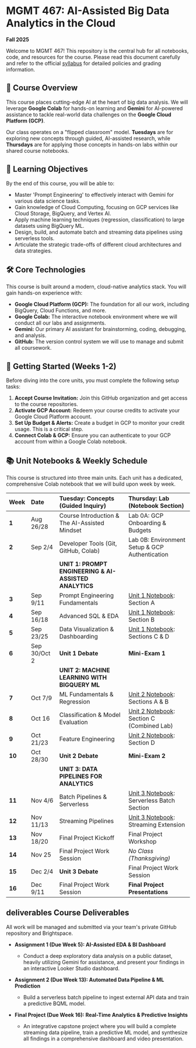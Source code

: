 # MGMT 467: AI-Assisted Big Data Analytics in the Cloud

**Fall 2025**

Welcome to MGMT 467\! This repository is the central hub for all notebooks, code, and resources for the course. Please read this document carefully and refer to the official [syllabus](https://www.google.com/search?q=link_to_your_syllabus.pdf) for detailed policies and grading information.

## 🚀 Course Overview

This course places cutting-edge AI at the heart of big data analysis. We will leverage **Google Colab** for hands-on learning and **Gemini** for AI-powered assistance to tackle real-world data challenges on the **Google Cloud Platform (GCP)**.

Our class operates on a "flipped classroom" model. **Tuesdays** are for exploring new concepts through guided, AI-assisted research, while **Thursdays** are for applying those concepts in hands-on labs within our shared course notebooks.

## 🎯 Learning Objectives

By the end of this course, you will be able to:

  - Master 'Prompt Engineering' to effectively interact with Gemini for various data science tasks.
  - Gain knowledge of Cloud Computing, focusing on GCP services like Cloud Storage, BigQuery, and Vertex AI.
  - Apply machine learning techniques (regression, classification) to large datasets using BigQuery ML.
  - Design, build, and automate batch and streaming data pipelines using serverless tools.
  - Articulate the strategic trade-offs of different cloud architectures and data strategies.

## 🛠️ Core Technologies

This course is built around a modern, cloud-native analytics stack. You will gain hands-on experience with:

  - **Google Cloud Platform (GCP):** The foundation for all our work, including BigQuery, Cloud Functions, and more.
  - **Google Colab:** The interactive notebook environment where we will conduct all our labs and assignments.
  - **Gemini:** Our primary AI assistant for brainstorming, coding, debugging, and analysis.
  - **GitHub:** The version control system we will use to manage and submit all coursework.

## 🏁 Getting Started (Weeks 1-2)

Before diving into the core units, you must complete the following setup tasks:

1.  **Accept Course Invitation:** Join this GitHub organization and get access to the course repositories.
2.  **Activate GCP Account:** Redeem your course credits to activate your Google Cloud Platform account.
3.  **Set Up Budget & Alerts:** Create a budget in GCP to monitor your credit usage. This is a critical step.
4.  **Connect Colab & GCP:** Ensure you can authenticate to your GCP account from within a Google Colab notebook.

## 📚 Unit Notebooks & Weekly Schedule

This course is structured into three main units. Each unit has a dedicated, comprehensive Colab notebook that we will build upon week by week.

| Week | Date      | Tuesday: Concepts (Guided Inquiry)                 | Thursday: Lab (Notebook Section)                                 |
| :--- | :-------- | :------------------------------------------------- | :--------------------------------------------------------------- |
| **1** | Aug 26/28 | Course Introduction & The AI-Assisted Mindset        | Lab 0A: GCP Onboarding & Budgets                                 |
| **2** | Sep 2/4   | Developer Tools (Git, GitHub, Colab)             | Lab 0B: Environment Setup & GCP Authentication                   |
|      |           | **UNIT 1: PROMPT ENGINEERING & AI-ASSISTED ANALYTICS** |                                                                  |
| **3** | Sep 9/11  | Prompt Engineering Fundamentals                  | [Unit 1 Notebook](https://www.google.com/search?q=link/to/Unit1_Notebook.ipynb): Section A       |
| **4** | Sep 16/18 | Advanced SQL & EDA                               | [Unit 1 Notebook](https://www.google.com/search?q=link/to/Unit1_Notebook.ipynb): Section B       |
| **5** | Sep 23/25 | Data Visualization & Dashboarding                  | [Unit 1 Notebook](https://www.google.com/search?q=link/to/Unit1_Notebook.ipynb): Sections C & D  |
| **6** | Sep 30/Oct 2 | **Unit 1 Debate** | **Mini-Exam 1** |
|      |           | **UNIT 2: MACHINE LEARNING WITH BIGQUERY ML** |                                                                  |
| **7** | Oct 7/9   | ML Fundamentals & Regression                     | [Unit 2 Notebook](https://www.google.com/search?q=link/to/Unit2_Notebook.ipynb): Sections A & B  |
| **8** | Oct 16    | Classification & Model Evaluation                | [Unit 2 Notebook](https://www.google.com/search?q=link/to/Unit2_Notebook.ipynb): Section C (Combined Lab) |
| **9** | Oct 21/23 | Feature Engineering                              | [Unit 2 Notebook](https://www.google.com/search?q=link/to/Unit2_Notebook.ipynb): Section D       |
| **10** | Oct 28/30 | **Unit 2 Debate** | **Mini-Exam 2** |
|      |           | **UNIT 3: DATA PIPELINES FOR ANALYTICS** |                                                                  |
| **11** | Nov 4/6   | Batch Pipelines & Serverless                     | [Unit 3 Notebook](https://www.google.com/search?q=link/to/Unit3_Notebook.ipynb): Serverless Batch Section |
| **12** | Nov 11/13 | Streaming Pipelines                              | [Unit 3 Notebook](https://www.google.com/search?q=link/to/Unit3_Notebook.ipynb): Streaming Extension |
| **13** | Nov 18/20 | Final Project Kickoff                            | Final Project Workshop                                           |
| **14** | Nov 25    | Final Project Work Session                       | *No Class (Thanksgiving)* |
| **15** | Dec 2/4   | **Unit 3 Debate** | Final Project Work Session                                       |
| **16** | Dec 9/11  | Final Project Work Session                       | **Final Project Presentations** |

## deliverables Course Deliverables

All work will be managed and submitted via your team's private GitHub repository and Brightspace.

  * **Assignment 1 (Due Week 5): AI-Assisted EDA & BI Dashboard**

      * Conduct a deep exploratory data analysis on a public dataset, heavily utilizing Gemini for assistance, and present your findings in an interactive Looker Studio dashboard.

  * **Assignment 2 (Due Week 13): Automated Data Pipeline & ML Prediction**

      * Build a serverless batch pipeline to ingest external API data and train a predictive BQML model.

  * **Final Project (Due Week 16): Real-Time Analytics & Predictive Insights**

      * An integrative capstone project where you will build a complete streaming data pipeline, train a predictive ML model, and synthesize all findings in a comprehensive dashboard and video presentation.
